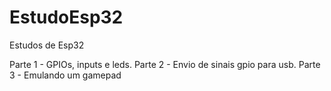 # EstudoEsp32
Estudos de Esp32

Parte 1 - GPIOs, inputs e leds.
Parte 2 - Envio de sinais gpio para usb.
Parte 3 - Emulando um gamepad

